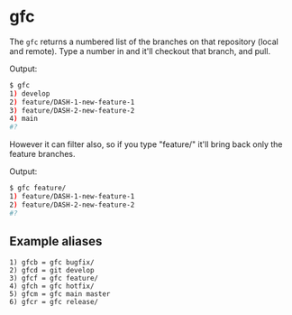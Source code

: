 # gfc

The `gfc` returns a numbered list of the branches on that repository (local and remote). Type a number in and it'll checkout that branch, and pull.

Output:

```bash
$ gfc
1) develop
2) feature/DASH-1-new-feature-1
3) feature/DASH-2-new-feature-2
4) main
#?
```

However it can filter also, so if you type "feature/" it'll bring back only the feature branches.

Output:

```bash
$ gfc feature/
1) feature/DASH-1-new-feature-1
2) feature/DASH-2-new-feature-2
#?
```

## Example aliases

```
1) gfcb = gfc bugfix/
2) gfcd = git develop
3) gfcf = gfc feature/
4) gfch = gfc hotfix/
5) gfcm = gfc main master
6) gfcr = gfc release/
```
